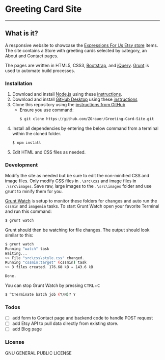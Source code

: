 # Greeting Card Site
----

## What is it?
A responsive website to showcase the [Expressions For Us Etsy store](https://www.etsy.com/shop/ExpressionsForUs?ref=l2-shopheader-name) items.  The site contains a Store with greeting cards selected by category, an About and Contact pages.

The pages are written in HTML5, CSS3, [Bootstrap](http://getbootstrap.com/), and [jQuery](https://jquery.com/).  [Grunt](http://gruntjs.com/) is used to automate build processes.

### Installation
1. Download and install [Node.js](https://nodejs.org/en/download/) using these [instructions](https://docs.npmjs.com/getting-started/installing-node).
2. Download and install [GitHub Desktop](https://help.github.com/articles/set-up-git/) using these [instructions](https://help.github.com/articles/set-up-git/)
3. Clone this repository using the [instructions from GitHub](https://help.github.com/articles/cloning-a-repository/)
    * Ensure you use command:
        ```sh
        $ git clone https://github.com/ZGrauer/Greeting-Card-Site.git
        ```
4. Install all dependencies by entering the below command from a terminal within the cloned folder.
    ```sh
    $ npm install
    ```
5. Edit HTML and CSS files as needed.

### Development
Modify the site as needed but be sure to edit the non-minified CSS and image files. Only modify CSS files in `.\src\css` and image files in `.\src\images`. Save raw, large images to the `.\src\images` folder and use grunt to minify them for you.

[Grunt Watch](https://github.com/gruntjs/grunt-contrib-watch#compiling-files-as-needed) is setup to monitor these folders for changes and auto run the `cssmin` and `imagemin` tasks.  To start Grunt Watch open your favorite Terminal and run this command:

```sh
$ grunt watch
```

Grunt should then be watching for file changes.  The output should look similar to this:

```sh
$ grunt watch
Running "watch" task
Waiting...
>> File "src\css\style.css" changed.
Running "cssmin:target" (cssmin) task
>> 3 files created. 176.68 kB → 143.6 kB

Done.
```

You can stop Grunt Watch by pressing <kbd>CTRL</kbd>+<kbd>C</kbd>

```sh
$ ^CTerminate batch job (Y/N)? Y
```


### Todos
- [ ] add form to Contact page and backend code to handle POST request
- [ ] add Etsy API to pull data directly from existing store.
- [ ] add Blog page

### License
GNU GENERAL PUBLIC LICENSE
